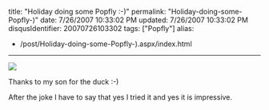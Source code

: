 title: "Holiday doing some Popfly :-)"
permalink: "Holiday-doing-some-Popfly-)"
date: 7/26/2007 10:33:02 PM
updated: 7/26/2007 10:33:02 PM
disqusIdentifier: 20070726103302
tags: ["Popfly"]
alias:
 - /post/Holiday-doing-some-Popfly-).aspx/index.html
---
![](http://www.techheadbrothers.com/images/blog/popfly.jpg) 

Thanks to my son for the duck :-)
<!-- more -->

After the joke I have to say that yes I tried it and yes it is impressive.
